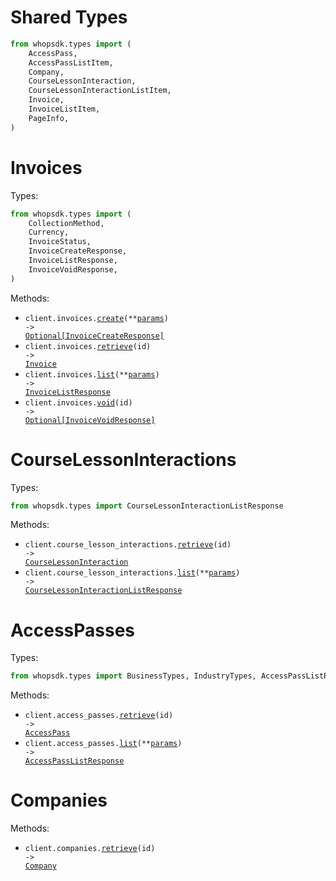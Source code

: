 # Shared Types

```python
from whopsdk.types import (
    AccessPass,
    AccessPassListItem,
    Company,
    CourseLessonInteraction,
    CourseLessonInteractionListItem,
    Invoice,
    InvoiceListItem,
    PageInfo,
)
```

# Invoices

Types:

```python
from whopsdk.types import (
    CollectionMethod,
    Currency,
    InvoiceStatus,
    InvoiceCreateResponse,
    InvoiceListResponse,
    InvoiceVoidResponse,
)
```

Methods:

- <code title="post /invoices">client.invoices.<a href="./src/whopsdk/resources/invoices.py">create</a>(\*\*<a href="src/whopsdk/types/invoice_create_params.py">params</a>) -> <a href="./src/whopsdk/types/invoice_create_response.py">Optional[InvoiceCreateResponse]</a></code>
- <code title="get /invoices/{id}">client.invoices.<a href="./src/whopsdk/resources/invoices.py">retrieve</a>(id) -> <a href="./src/whopsdk/types/shared/invoice.py">Invoice</a></code>
- <code title="get /invoices">client.invoices.<a href="./src/whopsdk/resources/invoices.py">list</a>(\*\*<a href="src/whopsdk/types/invoice_list_params.py">params</a>) -> <a href="./src/whopsdk/types/invoice_list_response.py">InvoiceListResponse</a></code>
- <code title="post /invoices/{id}/void">client.invoices.<a href="./src/whopsdk/resources/invoices.py">void</a>(id) -> <a href="./src/whopsdk/types/invoice_void_response.py">Optional[InvoiceVoidResponse]</a></code>

# CourseLessonInteractions

Types:

```python
from whopsdk.types import CourseLessonInteractionListResponse
```

Methods:

- <code title="get /course_lesson_interactions/{id}">client.course_lesson_interactions.<a href="./src/whopsdk/resources/course_lesson_interactions.py">retrieve</a>(id) -> <a href="./src/whopsdk/types/shared/course_lesson_interaction.py">CourseLessonInteraction</a></code>
- <code title="get /course_lesson_interactions">client.course_lesson_interactions.<a href="./src/whopsdk/resources/course_lesson_interactions.py">list</a>(\*\*<a href="src/whopsdk/types/course_lesson_interaction_list_params.py">params</a>) -> <a href="./src/whopsdk/types/course_lesson_interaction_list_response.py">CourseLessonInteractionListResponse</a></code>

# AccessPasses

Types:

```python
from whopsdk.types import BusinessTypes, IndustryTypes, AccessPassListResponse
```

Methods:

- <code title="get /access_passes/{id}">client.access_passes.<a href="./src/whopsdk/resources/access_passes.py">retrieve</a>(id) -> <a href="./src/whopsdk/types/shared/access_pass.py">AccessPass</a></code>
- <code title="get /access_passes">client.access_passes.<a href="./src/whopsdk/resources/access_passes.py">list</a>(\*\*<a href="src/whopsdk/types/access_pass_list_params.py">params</a>) -> <a href="./src/whopsdk/types/access_pass_list_response.py">AccessPassListResponse</a></code>

# Companies

Methods:

- <code title="get /companies/{id}">client.companies.<a href="./src/whopsdk/resources/companies.py">retrieve</a>(id) -> <a href="./src/whopsdk/types/shared/company.py">Company</a></code>
